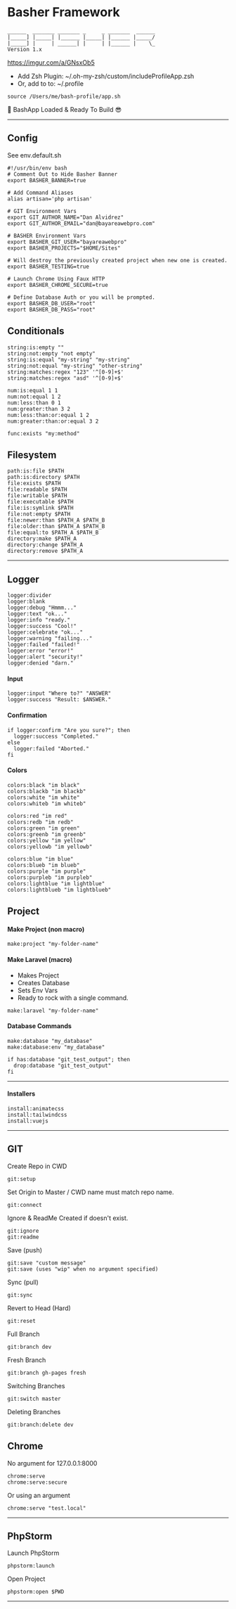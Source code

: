 # Basher Framework

```
______  _______ _______ _     _ _______  ______
|_____] |_____| |______ |_____| |______ |_____/
|_____] |     | ______| |     | |______ |    \_
Version 1.x
```

https://imgur.com/a/GNsxOb5

- Add Zsh Plugin: ~/.oh-my-zsh/custom/includeProfileApp.zsh
- Or, add to to: ~/.profile
```shell script
source /Users/me/bash-profile/app.sh
```

🤖 BashApp Loaded & Ready To Build 😎

---

## Config

See env.default.sh
```shell script
#!/usr/bin/env bash
# Comment Out to Hide Basher Banner
export BASHER_BANNER=true

# Add Command Aliases
alias artisan='php artisan'

# GIT Environment Vars
export GIT_AUTHOR_NAME="Dan Alvidrez"
export GIT_AUTHOR_EMAIL="dan@bayareawebpro.com"

# BASHER Environment Vars
export BASHER_GIT_USER="bayareawebpro"
export BASHER_PROJECTS="$HOME/Sites"

# Will destroy the previously created project when new one is created.
export BASHER_TESTING=true

# Launch Chrome Using Faux HTTP
export BASHER_CHROME_SECURE=true

# Define Database Auth or you will be prompted.
export BASHER_DB_USER="root"
export BASHER_DB_PASS="root"
```

## Conditionals
```shell script
string:is:empty ""
string:not:empty "not empty"
string:is:equal "my-string" "my-string"
string:not:equal "my-string" "other-string"
string:matches:regex "123" '^[0-9]+$'
string:matches:regex "asd" '^[0-9]+$'

num:is:equal 1 1
num:not:equal 1 2
num:less:than 0 1
num:greater:than 3 2
num:less:than:or:equal 1 2
num:greater:than:or:equal 3 2

func:exists "my:method"
```

## Filesystem
```shell script
path:is:file $PATH
path:is:directory $PATH
file:exists $PATH
file:readable $PATH
file:writable $PATH
file:executable $PATH
file:is:symlink $PATH
file:not:empty $PATH
file:newer:than $PATH_A $PATH_B
file:older:than $PATH_A $PATH_B
file:equal:to $PATH_A $PATH_B
directory:make $PATH_A
directory:change $PATH_A
directory:remove $PATH_A
```
---
## Logger
```shell script
logger:divider
logger:blank
logger:debug "Hmmm..."
logger:text "ok..."
logger:info "ready."
logger:success "Cool!"
logger:celebrate "ok..."
logger:warning "failing..."
logger:failed "failed!"
logger:error "error!"
logger:alert "security!"
logger:denied "darn."
```

#### Input
```shell script
logger:input "Where to?" "ANSWER"
logger:success "Result: $ANSWER."
```

#### Confirmation
```shell script
if logger:confirm "Are you sure?"; then
  logger:success "Completed."
else
  logger:failed "Aborted."
fi
```

#### Colors
```shell script
colors:black "im black"
colors:blackb "im blackb"
colors:white "im white"
colors:whiteb "im whiteb"

colors:red "im red"
colors:redb "im redb"
colors:green "im green"
colors:greenb "im greenb"
colors:yellow "im yellow"
colors:yellowb "im yellowb"

colors:blue "im blue"
colors:blueb "im blueb"
colors:purple "im purple"
colors:purpleb "im purpleb"
colors:lightblue "im lightblue"
colors:lightblueb "im lightblueb"
```


## Project

#### Make Project (non macro)
```shell script
make:project "my-folder-name"
```

#### Make Laravel (macro)
- Makes Project
- Creates Database
- Sets Env Vars
- Ready to rock with a single command.

```shell script
make:laravel "my-folder-name"
```

#### Database Commands
```shell script
make:database "my_database"
make:database:env "my_database"

if has:database "git_test_output"; then
  drop:database "git_test_output"
fi
```
---

#### Installers
```shell script
install:animatecss
install:tailwindcss
install:vuejs
```

---

## GIT

Create Repo in CWD
```shell script
git:setup
```

Set Origin to Master / CWD name must match repo name.
```shell script
git:connect
```

Ignore & ReadMe
Created if doesn't exist.
```shell script
git:ignore
git:readme
```

Save (push)
```shell script
git:save "custom message"
git:save (uses "wip" when no argument specified)
```

Sync (pull)
```shell script
git:sync
```
Revert to Head (Hard)
```shell script
git:reset
```

Full Branch
```shell script
git:branch dev
```
Fresh Branch
```shell script
git:branch gh-pages fresh
```
Switching Branches
```shell script
git:switch master
```
Deleting Branches
```shell script
git:branch:delete dev
```

## Chrome
No argument for 127.0.0.1:8000

```shell script
chrome:serve
chrome:serve:secure
```

Or using an argument

```shell script
chrome:serve "test.local"
```
---
## PhpStorm

Launch PhpStorm
```shell script
phpstorm:launch
```

Open Project
```shell script
phpstorm:open $PWD
```
---
